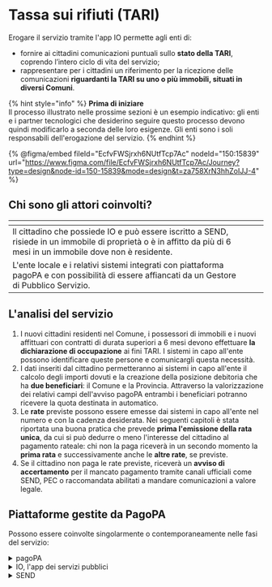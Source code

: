 # Tassa sui rifiuti (TARI)

Erogare il servizio tramite l'app IO permette agli enti di:

* fornire ai cittadini comunicazioni puntuali sullo **stato della TARI**, coprendo l’intero ciclo di vita del servizio;
* rappresentare per i cittadini un riferimento per la ricezione delle comunicazioni **riguardanti la TARI su uno o più immobili, situati in diversi Comuni**.

{% hint style="info" %}
**Prima di iniziare**\
Il processo illustrato nelle prossime sezioni è un esempio indicativo: gli enti e i partner tecnologici che desiderino seguire questo processo devono quindi modificarlo a seconda delle loro esigenze. Gli enti sono i soli responsabili dell'erogazione del servizio.
{% endhint %}

{% @figma/embed fileId="EcfvFWSjrxh6NUtfTcp7Ac" nodeId="150:15839" url="https://www.figma.com/file/EcfvFWSjrxh6NUtfTcp7Ac/Journey?type=design&node-id=150-15839&mode=design&t=za758XrN3hhZoIJJ-4" %}

## Chi sono gli attori coinvolti?

<table data-view="cards"><thead><tr><th></th><th></th><th></th></tr></thead><tbody><tr><td>Il cittadino che possiede IO e può essere iscritto a SEND, risiede in un immobile di proprietà o è in affitto da più di 6 mesi in un immobile dove non è residente.</td><td></td><td></td></tr><tr><td>L'ente locale e i relativi sistemi integrati con piattaforma pagoPA e con possibilità di essere affiancati da un Gestore di Pubblico Servizio.</td><td></td><td></td></tr></tbody></table>

## L'analisi del servizio&#x20;

1. I nuovi cittadini residenti nel Comune, i possessori di immobili e i nuovi affittuari con contratti di durata superiori a 6 mesi devono effettuare **la dichiarazione di occupazione** ai fini TARI. I sistemi in capo all'ente possono identificare queste persone e comunicargli questa necessità.&#x20;
2. I dati inseriti dal cittadino permetteranno ai sistemi in capo all'ente il calcolo degli importi dovuti e la creazione della posizione debitoria che ha **due beneficiari**: il Comune e la Provincia. Attraverso la valorizzazione dei relativi campi dell'avviso pagoPA entrambi i beneficiari potranno ricevere la quota destinata in automatico.&#x20;
3. Le **rate** previste possono essere emesse dai sistemi in capo all'ente nel numero e con la cadenza desiderata. Nei seguenti capitoli è stata riportata una buona pratica che prevede **prima l'emissione della rata unica**, da cui si può dedurre o meno l'interesse del cittadino al pagamento rateale: chi non la paga riceverà in un secondo momento la **prima rata** e successivamente anche le **altre rate**, se previste.&#x20;
4. Se il cittadino non paga le rate previste, riceverà un **avviso di accertamento** per il mancato pagamento tramite canali ufficiali come SEND, PEC o raccomandata abilitati a mandare comunicazioni a valore legale.&#x20;

## Piattaforme gestite da PagoPA

Possono essere coinvolte singolarmente o contemporaneamente nelle fasi del servizio:&#x20;

<details>

<summary>pagoPA</summary>

Su IO, i cittadini possono ricevere e pagare gli avvisi di pagamento pagoPA grazie all'integrazione con l'omonima piattaforma, così come salvare uno o più metodi di pagamento.

[**Vai al sito ->** ](https://www.pagopa.gov.it/)

</details>

<details>

<summary>IO, l'app dei servizi pubblici</summary>

Un unico punto di accesso per interagire in modo semplice e sicuro con i servizi pubblici locali e nazionali, direttamente dal tuo smartphone.

[**Vai al sito ->**](https://io.italia.it/)

</details>

<details>

<summary>SEND</summary>

Su IO, i cittadini possono ricevere tramite SEND (SErvizio Notifiche Digitali) un avviso di cortesia, leggere i documenti notificati e, ove richiesto, procedere al pagamento direttamente in app.&#x20;

[**Vai al sito ->**](https://notifichedigitali.pagopa.it/)

</details>
